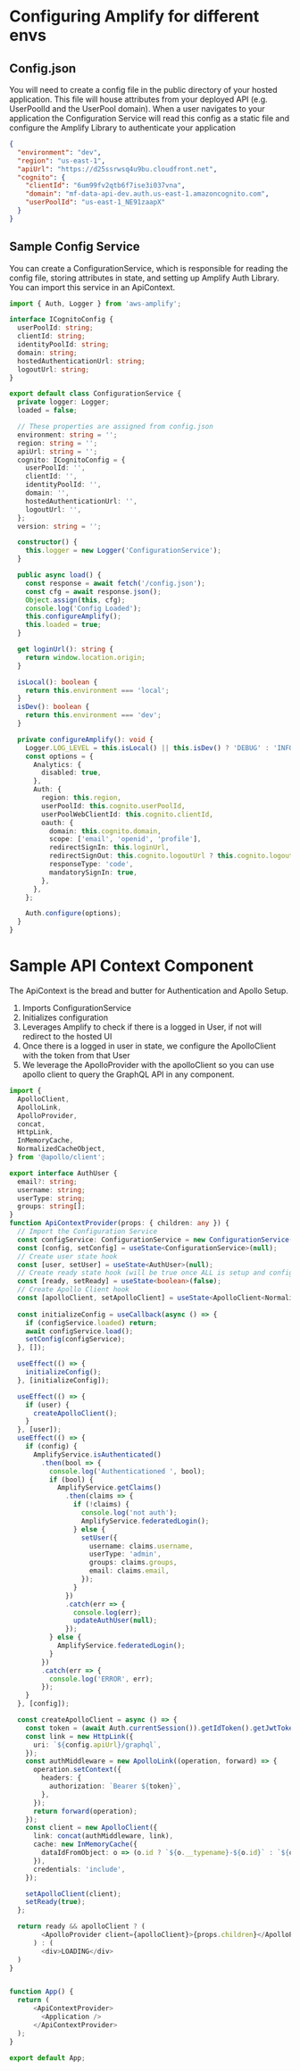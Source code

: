 # Configuring Amplify for different envs

## Config.json

You will need to create a config file in the public directory of your hosted application.  This file will house attributes from your deployed API (e.g. UserPoolId and the UserPool domain). When a user navigates to your application the Configuration Service will read this config as a static file and configure the Amplify Library to authenticate your application

```json
{
  "environment": "dev",
  "region": "us-east-1",
  "apiUrl": "https://d25ssrwsq4u9bu.cloudfront.net",
  "cognito": {
    "clientId": "6um99fv2qtb6f7ise3i037vna",
    "domain": "mf-data-api-dev.auth.us-east-1.amazoncognito.com",
    "userPoolId": "us-east-1_NE91zaapX"
  }
}

```
## Sample Config Service

You can create a ConfigurationService, which is responsible for reading the config file, storing attributes in state, and setting up Amplify Auth Library.  You can import this service in an ApiContext.

```Typescript
import { Auth, Logger } from 'aws-amplify';

interface ICognitoConfig {
  userPoolId: string;
  clientId: string;
  identityPoolId: string;
  domain: string;
  hostedAuthenticationUrl: string;
  logoutUrl: string;
}

export default class ConfigurationService {
  private logger: Logger;
  loaded = false;

  // These properties are assigned from config.json
  environment: string = '';
  region: string = '';
  apiUrl: string = '';
  cognito: ICognitoConfig = {
    userPoolId: '',
    clientId: '',
    identityPoolId: '',
    domain: '',
    hostedAuthenticationUrl: '',
    logoutUrl: '',
  };
  version: string = '';

  constructor() {
    this.logger = new Logger('ConfigurationService');
  }

  public async load() {
    const response = await fetch('/config.json');
    const cfg = await response.json();
    Object.assign(this, cfg);
    console.log('Config Loaded');
    this.configureAmplify();
    this.loaded = true;
  }

  get loginUrl(): string {
    return window.location.origin;
  }

  isLocal(): boolean {
    return this.environment === 'local';
  }
  isDev(): boolean {
    return this.environment === 'dev';
  }

  private configureAmplify(): void {
    Logger.LOG_LEVEL = this.isLocal() || this.isDev() ? 'DEBUG' : 'INFO';
    const options = {
      Analytics: {
        disabled: true,
      },
      Auth: {
        region: this.region,
        userPoolId: this.cognito.userPoolId,
        userPoolWebClientId: this.cognito.clientId,
        oauth: {
          domain: this.cognito.domain,
          scope: ['email', 'openid', 'profile'],
          redirectSignIn: this.loginUrl,
          redirectSignOut: this.cognito.logoutUrl ? this.cognito.logoutUrl : this.loginUrl + '/logout/',
          responseType: 'code',
          mandatorySignIn: true,
        },
      },
    };

    Auth.configure(options);
  }
}

```
# Sample API Context Component

The ApiContext is the bread and butter for Authentication and Apollo Setup.

1. Imports ConfigurationService
2. Initializes configuration
3. Leverages Amplify to check if there is a logged in User, if not will redirect to the hosted UI
4.  Once there is a logged in user in state, we configure the ApolloClient with the token from that User
5. We leverage the ApolloProvider with the apolloClient so you can use apollo client to query the GraphQL API in any component. 

```Typescript
import {
  ApolloClient,
  ApolloLink,
  ApolloProvider,
  concat,
  HttpLink,
  InMemoryCache,
  NormalizedCacheObject,
} from '@apollo/client';

export interface AuthUser {
  email?: string;
  username: string;
  userType: string;
  groups: string[];
}
function ApiContextProvider(props: { children: any }) {
  // Import the Configuration Service
  const configService: ConfigurationService = new ConfigurationService();
  const [config, setConfig] = useState<ConfigurationService>(null);
  // Create user state hook
  const [user, setUser] = useState<AuthUser>(null);
  // Create ready state hook (will be true once ALL is setup and configured)
  const [ready, setReady] = useState<boolean>(false);
  // Create Apollo Client hook
  const [apolloClient, setApolloClient] = useState<ApolloClient<NormalizedCacheObject> | null>(null);
  
  const initializeConfig = useCallback(async () => {
    if (configService.loaded) return;
    await configService.load();
    setConfig(configService);
  }, []);

  useEffect(() => {
    initializeConfig();
  }, [initializeConfig]);

  useEffect(() => {
    if (user) {
      createApolloClient();
    }
  }, [user]);
  useEffect(() => {
    if (config) {
      AmplifyService.isAuthenticated()
        .then(bool => {
          console.log('Authenticationed ', bool);
          if (bool) {
            AmplifyService.getClaims()
              .then(claims => {
                if (!claims) {
                  console.log('not auth');
                  AmplifyService.federatedLogin();
                } else {
                  setUser({
                    username: claims.username,
                    userType: 'admin',
                    groups: claims.groups,
                    email: claims.email,
                  });
                }
              })
              .catch(err => {
                console.log(err);
                updateAuthUser(null);
              });
          } else {
            AmplifyService.federatedLogin();
          }
        })
        .catch(err => {
          console.log('ERROR', err);
        });
    }
  }, [config]);

  const createApolloClient = async () => {
    const token = (await Auth.currentSession()).getIdToken().getJwtToken();
    const link = new HttpLink({
      uri: `${config.apiUrl}/graphql`,
    });
    const authMiddleware = new ApolloLink((operation, forward) => {
      operation.setContext({
        headers: {
          authorization: `Bearer ${token}`,
        },
      });
      return forward(operation);
    });
    const client = new ApolloClient({
      link: concat(authMiddleware, link),
      cache: new InMemoryCache({
        dataIdFromObject: o => (o.id ? `${o.__typename}-${o.id}` : `${o.__typename}-${o.cursor}`),
      }),
      credentials: 'include',
    });

    setApolloClient(client);
    setReady(true);
  };

  return ready && apolloClient ? (
        <ApolloProvider client={apolloClient}>{props.children}</ApolloProvider>
      ) : (
        <div>LOADING</div>
  )
}


function App() {
  return (
      <ApiContextProvider>
        <Application />
      </ApiContextProvider>
  );
}

export default App;

```


